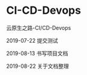 # CI-CD-Devops

云原生之路-CI/CD-Devops  

2019-07-22       提交测试

2019-08-13       书写项目文档

2019-08-22       关于文档整理

